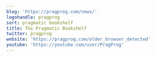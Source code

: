 ```yaml
---
blog: 'https://pragprog.com/news/'
logohandle: pragprog
sort: pragmatic bookshelf
title: The Pragmatic Bookshelf
twitter: pragprog
website: 'https://pragprog.com/older_browser_detected'
youtube: 'https://youtube.com/user/PragProg'
---
```

